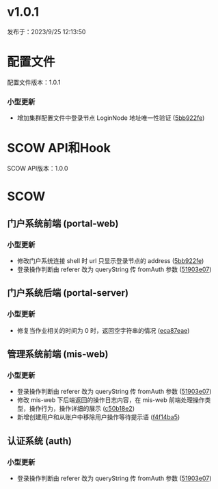 # v1.0.1

发布于：2023/9/25 12:13:50

# 配置文件

配置文件版本：1.0.1

### 小型更新
- 增加集群配置文件中登录节点 LoginNode 地址唯一性验证 ([5bb922fe](https://github.com/PKUHPC/SCOW/commit/5bb922fe991f055fdbe5c8b375fe14f455b61d37))


# SCOW API和Hook

SCOW API版本：1.0.0


# SCOW

## 门户系统前端 (portal-web) 

### 小型更新
- 修改门户系统连接 shell 时 url 只显示登录节点的 address ([5bb922fe](https://github.com/PKUHPC/SCOW/commit/5bb922fe991f055fdbe5c8b375fe14f455b61d37))
- 登录操作判断由 referer 改为 queryString 传 fromAuth 参数 ([51903e07](https://github.com/PKUHPC/SCOW/commit/51903e0732048b43c64da252886ee9f5228c98c8))

## 门户系统后端 (portal-server) 

### 小型更新
- 修复当作业相关的时间为 0 时，返回空字符串的情况 ([eca87eae](https://github.com/PKUHPC/SCOW/commit/eca87eaeb6e85f28bbcdeaf74a5ba26002d26850))

## 管理系统前端 (mis-web) 

### 小型更新
- 登录操作判断由 referer 改为 queryString 传 fromAuth 参数 ([51903e07](https://github.com/PKUHPC/SCOW/commit/51903e0732048b43c64da252886ee9f5228c98c8))
- 修改 mis-web 下后端返回的操作日志内容，在 mis-web 前端处理操作类型，操作行为，操作详细的展示 ([c50b18e2](https://github.com/PKUHPC/SCOW/commit/c50b18e255a1894d2487a2063a9a4b7dc8162ea5))
- 新增创建用户和从账户中移除用户操作等待提示语 ([f4f14ba5](https://github.com/PKUHPC/SCOW/commit/f4f14ba51a03913c68bfc0da0296341c8f0cd2cc))

## 认证系统 (auth) 

### 小型更新
- 登录操作判断由 referer 改为 queryString 传 fromAuth 参数 ([51903e07](https://github.com/PKUHPC/SCOW/commit/51903e0732048b43c64da252886ee9f5228c98c8))



